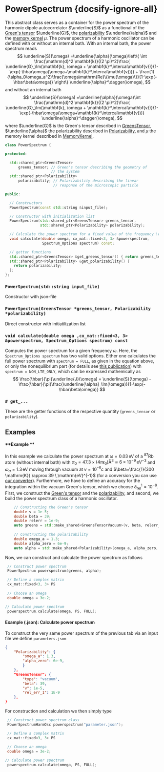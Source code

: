 # PowerSpectrum {docsify-ignore-all}

This abstract class serves as a container for the power spectrum of the harmonic dipole autocorrelator $\underline{S}$ as a functional of the [Green's tensor](api/greenstensor) $\underline{G}$, the [polarizability](api/polarizability) $\underline{\alpha}$ and the [memory kernel](api/memorykernel) $\mu$. The power spectrum of a harmonic oscillator can be defined with or without an internal bath. With an internal bath, the power spectrum reads
$$  \underline{S}(\omega) =\underline{\alpha}(\omega)\left\{ \int \frac{\mathrm{d}^2 \mathbf{k}}{(2 \pi)^2}\frac{ \underline{G}_\Im(\mathbf{k}, \omega + \mathbf{k}^\intercal\mathbf{v})}{1-\exp(-\hbar\omega(\omega+\mathbf{k}^\intercal\mathbf{v}))} + \frac{1}{\alpha_0\omega_a^2}\frac{\omega\mathrm{Re}\{\mu(\omega)\}}{1-\exp(-\hbar\beta\omega)}  \right\} \underline{\alpha}^\dagger(\omega), $$
and without an internal bath
$$  \underline{S}(\omega) =\underline{\alpha}(\omega)\int \frac{\mathrm{d}^2 \mathbf{k}}{(2 \pi)^2}\frac{ \underline{G}_\Im(\mathbf{k}, \omega + \mathbf{k}^\intercal\mathbf{v})}{1-\exp(-\hbar\omega(\omega+\mathbf{k}^\intercal\mathbf{v}))} \underline{\alpha}^\dagger(\omega), $$
where $\underline{G}$ is the Green's tensor described in [GreensTensor](api/greenstensor), $\underline{\alpha}$ the polarizability described in [Polarizability](api/polarizability), and $\mu$ the memory kernel described in [MemoryKernel](api/memorykernel).

```cpp
class PowerSpectrum {

protected:

  std::shared_ptr<GreensTensor>
      greens_tensor; // Green's tensor describing the geometry of
                     // the system
  std::shared_ptr<Polarizability>
      polarizability; // Polarizability describing the linear
                      // response of the microscopic particle

public:

  // Constructors
  PowerSpectrum(const std::string &input_file);

  // Constructor with initialization list
  PowerSpectrum(std::shared_ptr<GreensTensor> greens_tensor,
                std::shared_ptr<Polarizability> polarizability);

  // Calculate the power spectrum for a fixed value of the frequency \omega
  void calculate(double omega, cx_mat::fixed<3, 3> &powerspectrum,
                 Spectrum_Options spectrum) const;

  // getter functions
  std::shared_ptr<GreensTensor> &get_greens_tensor() { return greens_tensor; };
  std::shared_ptr<Polarizability> &get_polarizability() {
    return polarizability;
  };
};

```
### `PowerSpectrum(std::string input_file)`
Constructor with json-file

### `PowerSpectrum(GreensTensor *greens_tensor, Polarizability *polarizability)`
Direct constructor with initiatilization list

### `void calculate(double omega ,cx_mat::fixed<3, 3> &powerspectrum, Spectrum_Options spectrum) const`
Computes the power spectrum for a given frequency $\omega$. Here, the `Spectrum_Options spectrum` has two valid options. Either one calculates the full power spectrum with `spectrum = FULL`, as given in the equation above, or only the nonequilibrium part (for details see [this publication](https://journals.aps.org/prl/abstract/10.1103/PhysRevLett.117.100402)) with `spectrum = NON_LTE_ONLY`, which can be expressed mathemically as
$$  \frac{\hbar}{\pi}\underline{J}(\omega) = \underline{S}(\omega) - \frac{\hbar}{\pi}\frac{\underline{\alpha}_\Im(\omega)}{1-\exp(-\hbar\beta\omega)} $$

### `# get_...`
These are the getter functions of the respective quantity (`greens_tensor` or `polarizability`).

## Examples

<!-- tabs:start -->
#### **Example **
In this example we calculate the power spectrum at $\omega=0.03\,\mathrm{eV}$ of a $^{87}\mathrm{Rb}$ atom (without internal bath) with $\alpha_0 =47.3 \times (4\pi\epsilon_0)\text{\AA}^3 \approx 6\times 10^{-9}\,\mathrm{eV}^{-3}$ and $\omega_a=1.3\,\mathrm{eV}$ moving through vacuum at $v=10^{-5}c$ and $\beta=\frac{1}{300 \mathrm{K}} \approx 39 \,\mathrm{eV}^{-1}$ (for a conversion you can use [our converter](documentation/units)). Furthermore, we have to define an accuracy for the integration within the vacuum Green's tensor, which we choose $\delta_\mathrm{rel}^1=10^{-9}$. First, we construct the [Green's tensor](api/greenstensor) and the [polarizability](api/polarizability), and second, we build the power spectrum class of a harmonic oscillator.
```cpp
    // Constructing the Green's tensor
    double v = 1e-5;
    double beta = 39;
    double relerr = 1e-9;
    auto greens = std::make_shared<GreensTensorVacuum>(v, beta, relerr_k);
    
    // Constructing the polarizability
    double omega_a = 1.3;
    double alpha_zero = 6e-9;
    auto alpha = std::make_shared<Polarizability>(omega_a, alpha_zero, greens);

```
Now, we can construct and calculate the power spectrum as follows
```cpp
 // Construct power spectrum
 PowerSpectrum powerspectrum(greens, alpha);

 // Define a complex matrix
 cx_mat::fixed<3, 3> PS
  
 // Choose an omega
 double omega = 3e-2;

// Calculate power spectrum
 powerspectrum.calculate(omega, PS, FULL);
```
#### **Example (.json): Calculate power spectrum**
To construct the very same power spectrum of the previous tab via an input file we define ```parameters.json```
```json
{
    "Polarizability": {
        "omega_a": 1.3,
        "alpha_zero": 6e-9,
        }
    },
    "GreensTensor": {
        "type": "vacuum",
        "beta": 39,
        "v": 1e-5,
        "rel_err_1": 1E-9
    },
}
```
For construction and calculation we then simply type
```cpp
 // Construct power spectrum class
 PowerSpectrumHarmOsc powerspectrum("parameter.json");

 // Define a complex matrix
 cx_mat::fixed<3, 3> PS
  
 // Choose an omega
 double omega = 3e-2;

// Calculate power spectrum
 powerspectrum.calculate(omega, PS, FULL);

```
<!-- tabs:end -->
